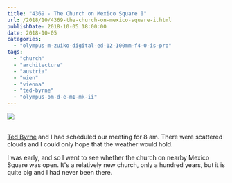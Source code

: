 ```yaml
---
title: "4369 - The Church on Mexico Square I"
url: /2018/10/4369-the-church-on-mexico-square-i.html
publishDate: 2018-10-05 18:00:00
date: 2018-10-05
categories: 
  - "olympus-m-zuiko-digital-ed-12-100mm-f4-0-is-pro"
tags: 
  - "church"
  - "architecture"
  - "austria"
  - "wien"
  - "vienna"
  - "ted-byrne"
  - "olympus-om-d-e-m1-mk-ii"
---
```

<div class="container">
<div class="center"><a target="_blank" href="https://d25zfm9zpd7gm5.cloudfront.net/1200x1200/2017/20170802_074634_lr.jpg"><img class="webfeedsFeaturedVisual" src="https://d25zfm9zpd7gm5.cloudfront.net/0600x0600/2017/20170802_074634_lr.jpg" /></a></div>
</div>
<br />

[Ted Byrne](https://imagefiction.blogspot.com/) and I had scheduled
our meeting for 8 am. There were scattered clouds and I could only
hope that the weather would hold.

I was early, and so I went to see whether the church on nearby Mexico
Square was open. It's a relatively new church, only a hundred years,
but it is quite big and I had never been there.